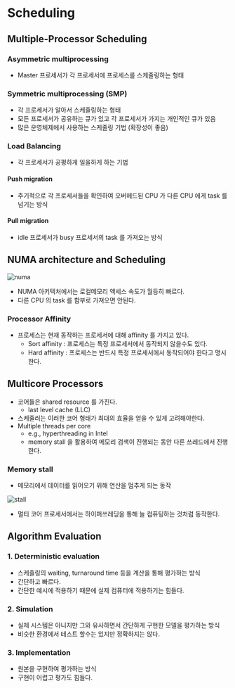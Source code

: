 # Scheduling

## Multiple-Processor Scheduling

### Asymmetric multiprocessing

* Master 프로세서가 각 프로세서에 프로세스를 스케줄링하는 형태

### Symmetric multiprocessing (SMP)

* 각 프로세서가 알아서 스케줄링하는 형태
* 모든 프로세서가 공유하는 큐가 있고 각 프로세서가 가지는 개인적인 큐가 있음
* 많은 운영체제에서 사용하는 스케줄링 기법 (확장성이 좋음)

### Load Balancing

* 각 프로세서가 공평하게 일을하게 하는 기법

#### Push migration

* 주기적으로 각 프로세서들을 확인하여 오버헤드된 CPU 가 다른 CPU 에게 task 를 넘기는 방식

#### Pull migration

* idle 프로세서가 busy 프로세서의 task 를 가져오는 방식

## NUMA architecture and Scheduling

![numa](https://user-images.githubusercontent.com/48989903/139520135-1586c47e-3c59-4825-8f82-7be9d42aaf85.png)

* NUMA 아키텍처에서는 로컬메모리 액세스 속도가 월등히 빠르다.
* 다른 CPU 의 task 를 함부로 가져오면 안된다.

### Processor Affinity

* 프로세스는 현재 동작하는 프로세서에 대해 affinity 를 가지고 있다.
  * Sort affinity : 프로세스는 특정 프로세서에서 동작되지 않을수도 있다.
  * Hard affinity : 프로세스는 반드시 특정 프로세서에서 동작되어야 한다고 명시한다.

## Multicore Processors

* 코어들은 shared resource 를 가진다.
  * last level cache (LLC)
* 스케줄러는 이러한 코어 형태가 최대의 효율을 얻을 수 있게 고려해야한다.
* Multiple threads per core
  * e.g., hyperthreading in Intel 
  * memory stall 을 활용하여 메모리 검색이 진행되는 동안 다른 쓰레드에서 진행한다.

### Memory stall

* 메모리에서 데이터를 읽어오기 위해 연산을 멈추게 되는 동작

![stall](https://user-images.githubusercontent.com/48989903/144402584-2e61dd74-bf74-4dc9-a43b-3f37ec3147c3.png)

* 멀티 코어 프로세서에서는 하이퍼쓰레딩을 통해 늘 컴퓨팅하는 것처럼 동작한다.

## Algorithm Evaluation

### 1. Deterministic evaluation

* 스케줄링의 waiting, turnaround time 등을 계산을 통해 평가하는 방식
* 간단하고 빠르다.
* 간단한 예시에 적용하기 때문에 실제 컴퓨터에 적용하기는 힘들다.

### 2. Simulation

* 실제 시스템은 아니지만 그와 유사하면서 간단하게 구현한 모델을 평가하는 방식
* 비슷한 환경에서 테스트 할수는 있지만 정확하지는 않다.

### 3. Implementation

* 원본을 구현하여 평가하는 방식
* 구현이 어렵고 평가도 힘들다.


